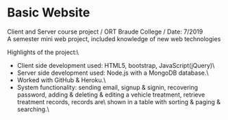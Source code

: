 # Basic Website
Client and Server course project / ORT Braude College / Date: 7/2019\
A semester mini web project, included knowledge of new web technologies

Highlights of the project:\
- Client side development used: HTML5, bootstrap, JavaScript(jQuery)\
- Server side development used: Node.js with a MongoDB database.\
- Worked with GitHub & Heroku.\
- System functionality: sending email, signup & signin, recovering password, adding & deleting & editing a vehicle treatment, retrieve treatment records, records are\ shown in a table with sorting & paging & searching.\
